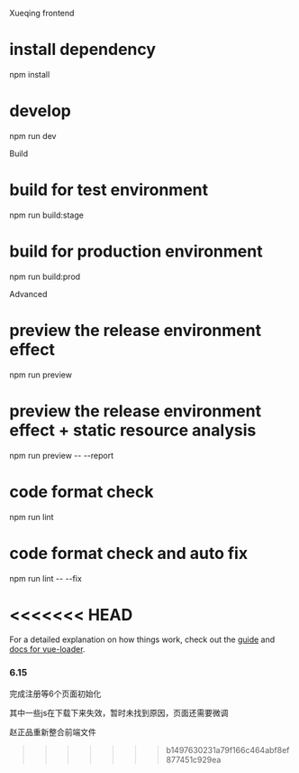 Xueqing frontend

# install dependency
npm install

# develop
npm run dev

Build
# build for test environment
npm run build:stage

# build for production environment
npm run build:prod


Advanced
# preview the release environment effect
npm run preview

# preview the release environment effect + static resource analysis
npm run preview -- --report

# code format check
npm run lint

# code format check and auto fix
npm run lint -- --fix


<<<<<<< HEAD
=======
For a detailed explanation on how things work, check out the [guide](http://vuejs-templates.github.io/webpack/) and [docs for vue-loader](http://vuejs.github.io/vue-loader).

### 6.15

完成注册等6个页面初始化

其中一些js在下载下来失效，暂时未找到原因，页面还需要微调

赵正品重新整合前端文件
>>>>>>> b1497630231a79f166c464abf8ef877451c929ea
